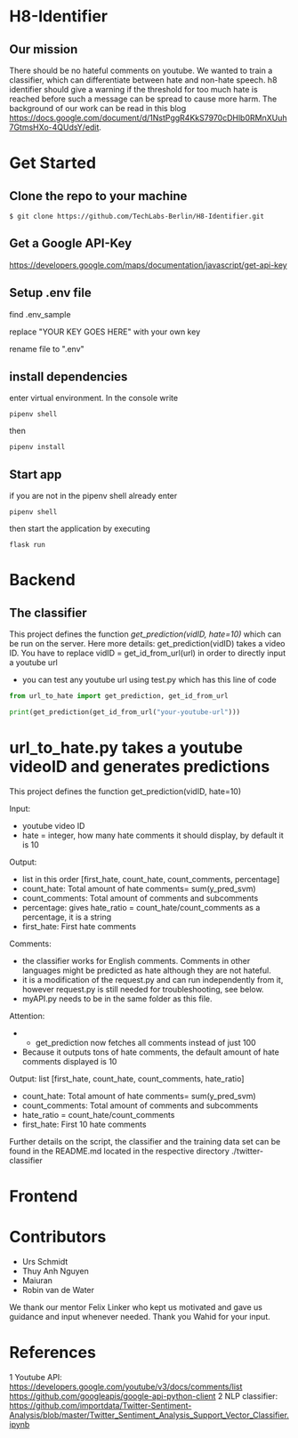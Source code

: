 # H8-Identifier
## Our mission
There should be no hateful comments on youtube. We wanted to train a classifier, which can differentiate between hate and non-hate speech. h8 identifier should give a warning if the threshold for too much hate is reached before such a message can be spread to cause more harm. The background of our work can be read in this blog https://docs.google.com/document/d/1NstPggR4KkS7970cDHlb0RMnXUuh7GtmsHXo-4QUdsY/edit.


# Get Started

## Clone the repo to your machine

```console
$ git clone https://github.com/TechLabs-Berlin/H8-Identifier.git
```

## Get a Google API-Key
https://developers.google.com/maps/documentation/javascript/get-api-key

## Setup .env file

find .env_sample

replace "YOUR KEY GOES HERE" with your own key

rename file to ".env"
## install dependencies

enter virtual environment. In the console write
```console
pipenv shell
```

then
```console
pipenv install
``` 

## Start app

if you are not in the pipenv shell already enter
```console
pipenv shell
```

then start the application by executing
```console
flask run
```




# Backend
## The classifier
This project defines the function *get_prediction(vidID, hate=10)* which can be run on the server. Here more details: get_prediction(vidID) takes a video ID. You have to replace vidID = get_id_from_url(url) in order to directly input a youtube url
- you can test any youtube url using test.py which has this line of code
```python
from url_to_hate import get_prediction, get_id_from_url

print(get_prediction(get_id_from_url("your-youtube-url")))
```
# url_to_hate.py takes a youtube videoID and generates predictions
This project defines the function get_prediction(vidID, hate=10)

Input: 
- youtube video ID
- hate = integer, how many hate comments it should display, by default it is 10

Output:
 
- list in this order [first_hate, count_hate, count_comments, percentage]
- count_hate: Total amount of hate comments= sum(y_pred_svm)
- count_comments: Total amount of comments and subcomments
- percentage: gives hate_ratio = count_hate/count_comments as a percentage, it is a string
- first_hate: First hate comments
  
Comments:
- the classifier works for English comments. Comments in other languages might be predicted as hate although they are not hateful.
- it is a modification of the request.py and can run independently from it, however request.py is still needed for troubleshooting, see below.
- myAPI.py needs to be in the same folder as this file.

Attention:
- - get_prediction now fetches all comments instead of just 100
- Because it outputs tons of hate comments, the default amount of hate comments displayed is 10

Output: list [first_hate, count_hate, count_comments, hate_ratio]
  - count_hate: Total amount of hate comments= sum(y_pred_svm)
  - count_comments: Total amount of comments and subcomments
  - hate_ratio = count_hate/count_comments 
  - first_hate: First 10 hate comments

Further details on the script, the classifier and the training data set can be found in the README.md located in the respective directory ./twitter-classifier

# Frontend


# Contributors
- Urs Schmidt
- Thuy Anh Nguyen
- Maiuran	
- Robin van de Water

We thank our mentor Felix Linker who kept us motivated and gave us guidance and input whenever needed. 
Thank you Wahid for your input.

# References
1 Youtube API: https://developers.google.com/youtube/v3/docs/comments/list https://github.com/googleapis/google-api-python-client
2 NLP classifier: https://github.com/importdata/Twitter-Sentiment-Analysis/blob/master/Twitter_Sentiment_Analysis_Support_Vector_Classifier.ipynb


